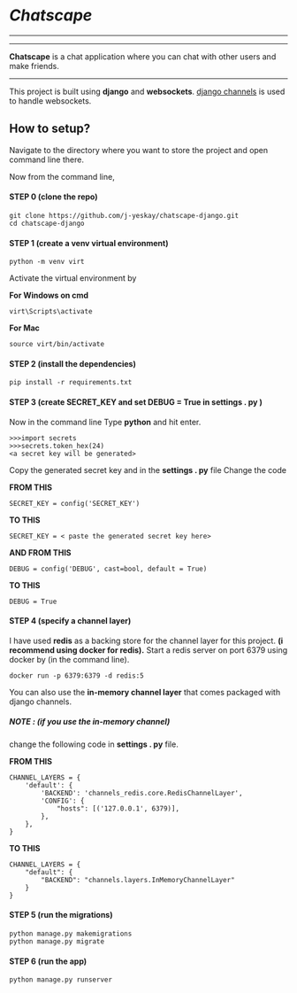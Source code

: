 # *Chatscape*
---
---
**Chatscape** is a chat application where you can chat with other users and make friends.
___
This project is built using **django** and **websockets**. [django channels](https://github.com/django/channels) is used to handle websockets.

## How to setup?

Navigate to the directory where you want to store the project and open command line there.

Now from the command line,

#### STEP 0 (clone the repo)
```
git clone https://github.com/j-yeskay/chatscape-django.git
cd chatscape-django
```

#### STEP 1 (create a venv virtual environment)
``python -m venv virt``

Activate the virtual environment by

**For Windows on cmd**  

``virt\Scripts\activate``

**For Mac**  

``source virt/bin/activate``

#### STEP 2 (install the dependencies)
``pip install -r requirements.txt``

#### STEP 3 (create SECRET_KEY and set DEBUG = True in settings . py )

Now in the command line
Type **python** and hit enter.
```
>>>import secrets
>>>secrets.token_hex(24)
<a secret key will be generated>
```
Copy the generated secret key and in the **settings . py** file
Change the code

**FROM THIS**
```
SECRET_KEY = config('SECRET_KEY')
```

**TO THIS**
```
SECRET_KEY = < paste the generated secret key here>
```

**AND FROM THIS**
```
DEBUG = config('DEBUG', cast=bool, default = True)
```

**TO THIS**
```
DEBUG = True
```

#### STEP 4 (specify a channel layer)

I have used **redis** as a backing store for the channel layer for this project. 
**(i recommend using docker  for redis).**
Start a redis server on port 6379 using docker by (in the command line).  

``docker run -p 6379:6379 -d redis:5``

You can also use the **in-memory channel layer** that comes packaged with django channels.  

##### NOTE : (if you use the in-memory channel)  

change the following code in **settings . py** file.

**FROM THIS**
```
CHANNEL_LAYERS = {
    'default': {
        'BACKEND': 'channels_redis.core.RedisChannelLayer',
        'CONFIG': {
            "hosts": [('127.0.0.1', 6379)],
        },
    },
}
```
**TO THIS**
```
CHANNEL_LAYERS = {
    "default": {
        "BACKEND": "channels.layers.InMemoryChannelLayer"
    }
}
```

#### STEP 5 (run the migrations)
```
python manage.py makemigrations
python manage.py migrate
```

#### STEP 6 (run the app)
```
python manage.py runserver
```













